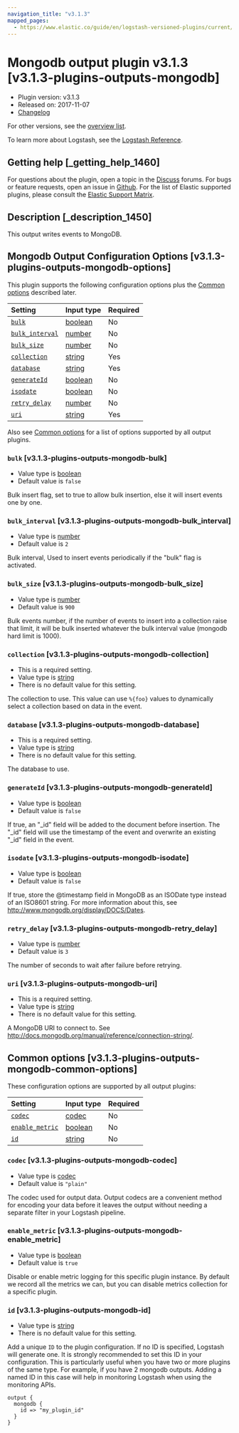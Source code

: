 ```yaml
---
navigation_title: "v3.1.3"
mapped_pages:
  - https://www.elastic.co/guide/en/logstash-versioned-plugins/current/v3.1.3-plugins-outputs-mongodb.html
---
```


# Mongodb output plugin v3.1.3 [v3.1.3-plugins-outputs-mongodb]

* Plugin version: v3.1.3
* Released on: 2017-11-07
* [Changelog](https://github.com/logstash-plugins/logstash-output-mongodb/blob/v3.1.3/CHANGELOG.md)

For other versions, see the [overview list](output-mongodb-index.md).

To learn more about Logstash, see the [Logstash Reference](https://www.elastic.co/guide/en/logstash/current/index.html).

## Getting help [_getting_help_1460]

For questions about the plugin, open a topic in the [Discuss](http://discuss.elastic.co) forums. For bugs or feature requests, open an issue in [Github](https://github.com/logstash-plugins/logstash-output-mongodb). For the list of Elastic supported plugins, please consult the [Elastic Support Matrix](https://www.elastic.co/support/matrix#matrix_logstash_plugins).

## Description [_description_1450]

This output writes events to MongoDB.

## Mongodb Output Configuration Options [v3.1.3-plugins-outputs-mongodb-options]

This plugin supports the following configuration options plus the [Common options](v3-1-3-plugins-outputs-mongodb.md#v3.1.3-plugins-outputs-mongodb-common-options) described later.

| Setting | Input type | Required |
| :- | :- | :- |
| [`bulk`](v3-1-3-plugins-outputs-mongodb.md#v3.1.3-plugins-outputs-mongodb-bulk) | [boolean](/lsr/value-types.md#boolean) | No |
| [`bulk_interval`](v3-1-3-plugins-outputs-mongodb.md#v3.1.3-plugins-outputs-mongodb-bulk_interval) | [number](/lsr/value-types.md#number) | No |
| [`bulk_size`](v3-1-3-plugins-outputs-mongodb.md#v3.1.3-plugins-outputs-mongodb-bulk_size) | [number](/lsr/value-types.md#number) | No |
| [`collection`](v3-1-3-plugins-outputs-mongodb.md#v3.1.3-plugins-outputs-mongodb-collection) | [string](/lsr/value-types.md#string) | Yes |
| [`database`](v3-1-3-plugins-outputs-mongodb.md#v3.1.3-plugins-outputs-mongodb-database) | [string](/lsr/value-types.md#string) | Yes |
| [`generateId`](v3-1-3-plugins-outputs-mongodb.md#v3.1.3-plugins-outputs-mongodb-generateId) | [boolean](/lsr/value-types.md#boolean) | No |
| [`isodate`](v3-1-3-plugins-outputs-mongodb.md#v3.1.3-plugins-outputs-mongodb-isodate) | [boolean](/lsr/value-types.md#boolean) | No |
| [`retry_delay`](v3-1-3-plugins-outputs-mongodb.md#v3.1.3-plugins-outputs-mongodb-retry_delay) | [number](/lsr/value-types.md#number) | No |
| [`uri`](v3-1-3-plugins-outputs-mongodb.md#v3.1.3-plugins-outputs-mongodb-uri) | [string](/lsr/value-types.md#string) | Yes |

Also see [Common options](v3-1-3-plugins-outputs-mongodb.md#v3.1.3-plugins-outputs-mongodb-common-options) for a list of options supported by all output plugins.

### `bulk` [v3.1.3-plugins-outputs-mongodb-bulk]

* Value type is [boolean](/lsr/value-types.md#boolean)
* Default value is `false`

Bulk insert flag, set to true to allow bulk insertion, else it will insert events one by one.

### `bulk_interval` [v3.1.3-plugins-outputs-mongodb-bulk_interval]

* Value type is [number](/lsr/value-types.md#number)
* Default value is `2`

Bulk interval, Used to insert events periodically if the "bulk" flag is activated.

### `bulk_size` [v3.1.3-plugins-outputs-mongodb-bulk_size]

* Value type is [number](/lsr/value-types.md#number)
* Default value is `900`

Bulk events number, if the number of events to insert into a collection raise that limit, it will be bulk inserted whatever the bulk interval value (mongodb hard limit is 1000).

### `collection` [v3.1.3-plugins-outputs-mongodb-collection]

* This is a required setting.
* Value type is [string](/lsr/value-types.md#string)
* There is no default value for this setting.

The collection to use. This value can use `%{foo}` values to dynamically select a collection based on data in the event.

### `database` [v3.1.3-plugins-outputs-mongodb-database]

* This is a required setting.
* Value type is [string](/lsr/value-types.md#string)
* There is no default value for this setting.

The database to use.

### `generateId` [v3.1.3-plugins-outputs-mongodb-generateId]

* Value type is [boolean](/lsr/value-types.md#boolean)
* Default value is `false`

If true, an "\_id" field will be added to the document before insertion. The "\_id" field will use the timestamp of the event and overwrite an existing "\_id" field in the event.

### `isodate` [v3.1.3-plugins-outputs-mongodb-isodate]

* Value type is [boolean](/lsr/value-types.md#boolean)
* Default value is `false`

If true, store the @timestamp field in MongoDB as an ISODate type instead of an ISO8601 string. For more information about this, see <http://www.mongodb.org/display/DOCS/Dates>.

### `retry_delay` [v3.1.3-plugins-outputs-mongodb-retry_delay]

* Value type is [number](/lsr/value-types.md#number)
* Default value is `3`

The number of seconds to wait after failure before retrying.

### `uri` [v3.1.3-plugins-outputs-mongodb-uri]

* This is a required setting.
* Value type is [string](/lsr/value-types.md#string)
* There is no default value for this setting.

A MongoDB URI to connect to. See <http://docs.mongodb.org/manual/reference/connection-string/>.

## Common options [v3.1.3-plugins-outputs-mongodb-common-options]

These configuration options are supported by all output plugins:

| Setting | Input type | Required |
| :- | :- | :- |
| [`codec`](v3-1-3-plugins-outputs-mongodb.md#v3.1.3-plugins-outputs-mongodb-codec) | [codec](/lsr/value-types.md#codec) | No |
| [`enable_metric`](v3-1-3-plugins-outputs-mongodb.md#v3.1.3-plugins-outputs-mongodb-enable_metric) | [boolean](/lsr/value-types.md#boolean) | No |
| [`id`](v3-1-3-plugins-outputs-mongodb.md#v3.1.3-plugins-outputs-mongodb-id) | [string](/lsr/value-types.md#string) | No |

### `codec` [v3.1.3-plugins-outputs-mongodb-codec]

* Value type is [codec](/lsr/value-types.md#codec)
* Default value is `"plain"`

The codec used for output data. Output codecs are a convenient method for encoding your data before it leaves the output without needing a separate filter in your Logstash pipeline.

### `enable_metric` [v3.1.3-plugins-outputs-mongodb-enable_metric]

* Value type is [boolean](/lsr/value-types.md#boolean)
* Default value is `true`

Disable or enable metric logging for this specific plugin instance. By default we record all the metrics we can, but you can disable metrics collection for a specific plugin.

### `id` [v3.1.3-plugins-outputs-mongodb-id]

* Value type is [string](/lsr/value-types.md#string)
* There is no default value for this setting.

Add a unique `ID` to the plugin configuration. If no ID is specified, Logstash will generate one. It is strongly recommended to set this ID in your configuration. This is particularly useful when you have two or more plugins of the same type. For example, if you have 2 mongodb outputs. Adding a named ID in this case will help in monitoring Logstash when using the monitoring APIs.

```
output {
  mongodb {
    id => "my_plugin_id"
  }
}
```
